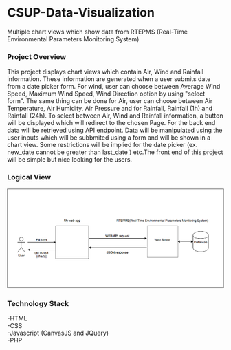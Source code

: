 # CSUP-Data-Visualization

Multiple chart views which show data from RTEPMS (Real-Time Environmental Parameters Monitoring System)

### Project Overview

This project displays chart views which contain  Air, Wind and Rainfall information. These information are generated when a user submits date from a date picker form. For wind, user can choose between Average Wind Speed, Maximum Wind Speed, Wind Direction option by using "select form". The same thing can be done for Air, user can choose between Air Temperature, Air Humidity, Air Pressure and for Rainfall, Rainfall (1h) and Rainfall (24h). To select between Air, Wind and Rainfall information, a button will be displayed which will redirect to the chosen Page. For the back end data will be retrieved using API endpoint. Data will be manipulated using the user inputs which will be subbmited using a form and will be shown in a chart view. Some restrictions will be implied for the date picker (ex. new_date cannot be greater than last_date ) etc.The front end of this project will be simple but nice looking for the users.

### Logical View
![](images/Untitled%20Diagram.png)



### Technology Stack

-HTML\
-CSS\
-Javascript (CanvasJS and JQuery)\
-PHP

